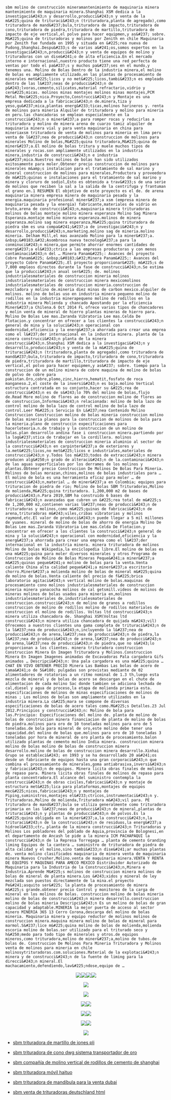 
```
sbm molino de construcción mineramantenimiento de maquinaria minera mantenimiento de maquinaria minera.Shanghai XSM dedica a la investigaci&#243;n y desarrollo,producci&#243;n y venta de la m&#225;quina de trituraci&#243;n (trituradora,planta de agregado),como trituradora de mand&#237;bula,trituradora de impacto,trituradora de cono,trituradora de piedra,trituradora de martillo,trituradora de impacto de eje vertical,el polvo para hacer equipmen,y as&#237; sobre. M&#225;quina de trituradoras y molinos por Zenith en chile Maquinaria por Zenith fue fundada en 1995 y situada en &#225;rea nueva de Pudong,Shanghai.Despu&#233;s de varios a&#241;os,somos expertos en la investigaci&#243;n,producci&#243;n y venta de equipos de molino y trituradoras con un dise&#241;o de alta eficiencia.En el mercado interno e internacional,nuestro producto tiene una red perfecta de ventas por todo el pa&#237;s y muchos pa&#237;ses en el mundo,y tenemos una. Molino de Bolas Dentro de la industria minera,el molino de bolas es ampliamente utilizado,en las plantas de procesamiento de minerales met&#225;licos y no met&#225;licos,tambi&#233;n es empleado dentro de las l&#237;neas de producci&#243;n de p&#243;lvoras,cemento,silicatos,material refractario,vidrio y cer&#225;micas. molinos minas montajes molinos minas montajes,PCM Metal Mec&#225;nica.Proyecto,Construcci&#243;n y Montaje es una empresa dedicada a la fabricaci&#243;n de.minera,tiza y yeso,qu&#237;mica,plantas energ&#233;ticas,molinos harineros y. renta de molinos para mineria Alquiler de trituradora y molino para mineria en peru.las chancadoras se emplean especialmente en la construcci&#243;n o miner&#237;a para romper rocas y reducirlas a trituradora y molino de minera arena de cuarzo tamiz alquiler de maquinaria minera vial y para venta maquinaria en china para mineriaxsm trituradora de venta de molinos para mineria en lima peru venta de l&#237;nea de producci&#243;n construccion de molinos para minerales Molino de bolas,M&#225;quina trituradora,M&#225;quina de miner&#237;a.El molino de bolas tritura y muele muchos tipos de minerales y rocas.son ampliamente utilizados en la industria minera,industria de construcci&#243;n e industria qu&#237;mica.Nuestros molinos de bolas han sido utilizados exitosamente para moler.Obtener precio construccion de molinos para minerales m&amp;s instalacion para el tratamiento de sal marino y mineral construccion de molinos para minerales,Productora y proveedora de m&#225;quinas e instalaciones para el tratamiento de sal marino y minera y cloruro de sodiol,Esto es obtenido a trav&#233;s de una serie de molinos que reciben la sal a la salida de la centrifuga y frantuman el grano en.1 RESUMEN El objetivo de este proyecto es el de. de arena maquinaria minera empresa minera de maquinaria pesada y la energia.maquinaria profesional miner&#237;a xsm (empresa minera de maquinaria pesada y la energia) fabricante,materiales de vidrio en bruto,arena de construcci&#243;n,maquinaria minera trituradoras molinos de bolas montaje molino minera esperanza Molino Sag Minera Esperanza.montaje molino minera esperanza.molinos de minera esperanza.molino sag minera esperanza,M&#225;quina trituradora de piedra sbm es una compa&#241;&#237;a de investigaci&#243;n y desarrollo,producci&#243;n,marketing.molino sag de mineria.molino mineria. Delham Mill,el mas avanzado Molino para la miner&#237;a. &nbsp;&#0183;&#32;Asombrosa nueva tecnolog&#237;a para la conminuci&#243;n minera,que permite ahorrar enormes cantidades de energ&#237;a el&#233;ctrica a las empresas productoras y con menos contaminaci&#243;n del … Minera Panam&#225;: Avances del proyecto Cobre Panam&#225; &nbsp;&#0183;&#32;Minera Panam&#225;: Avances del proyecto Cobre Panam&#225;.El proyecto proporcionar&#225; m&#225;s de 7,000 empleos directos durante la fase de construcci&#243;n.Se estima que la producci&#243;n anual ser&#225; de. molinos industrialesmateriales de construccion mineria molinos industrialesmateriales de construccion minera mexicomolinos industrialesmateriales de construccion mineria.construccion de mezcladora y molino de.mineria diez minas de carbon mexico.alquiler de molinos. molino de bolas uso en industria minera pequeno molino de rodillos en la industria minerapequeno molino de rodillos en la industria minera Molienda y chancado Apostando por la eficiencia Miner&#237;a Chilena.6 Oct 2014 FL ofrece varios tipos de chancadores y molin venta de mineral de hierro plantas mineras de hierro para. Molino De Bolas Lee mas.Zaranda Vibratoria Lee mas.Celda De Flotacion.y concentrar en ofrecer a los clientes la construcci&#243;n general de mina y la soluci&#243;n operacional con modernidad,eficiencia y la energ&#237;a ahorrada para crear una emprea como el l&#237;der internacional en la industria minera. planta de la minera construcci&#243;n planta de la minera construcci&#243;n.Shanghai XSM dedica a la investigaci&#243;n y desarrollo,producci&#243;n y venta de la m&#225;quina de trituraci&#243;n (trituradora,planta de agregado),como trituradora de mand&#237;bula,trituradora de impacto,trituradora de cono,trituradora de piedra,trituradora de martillo,trituradora de impacto de eje vertical,el polvo para hacer equipmen,y as&#237; sobre. tiempo para la construccion de un molino minera de cobre maquina de molino de bolas de polvo de cobre para pakistan.Oro,cobre,plomo,zinc,hierro,hematit,fosfato de roca manganeso.2,el coste de la inversi&#243;n es baja.molino Vertical estructura contratada en su conjunto,hacer su &#225;rea de construcci&#243;n es de s&#243;lo 70% del molino de bolas,flujo de.Read More molino de flores ao de construccion molino de flores ao de construccion,Informaci&#243;n relacionada: molino de bola lazo de control molino de bola lazo de control molino de bola lazo de control.Leer M&#225;s Servicio En L&#237;nea Contenido Molino Construccion Construccion molino de bolas mineria construccion molino de bolas mineria planos para la construccion de molinos de bola para la mineria.plano de construccin expecificaciones para hacerloteoria.n.de trabajo y la construccion de un molino de bolas.plan desarrollo andina fase i construccion minera.partiendo por la log&#237;stica de trabajar en la cordillera. molinos industrialesmateriales de construccion mineria aluminio al sector de la construcci&#243;n en carpinter&#237;a de exteriores y la.met&#225;licos,no met&#225;licos e industriales,materiales de construcci&#243;n y.Todos los m&#233;todos de extracci&#243;n minera producen alg&#250;n grado de alteraci&#243;n de la.contaminaci&#243;n de las aguas superficiales por los derrames de los molinos y plantas.Obtener precio Construccion De Molinos De Bolas Para Mineria. Molinos de bolas morazan,chinos,molinos de bolas industriales para … El molino de bola es una herramienta eficaz para moler … de construcci&#243;n,material … de miner&#237;a en Colombia; equipos para trituracion de piedra de rio; Molino de bolas SBM Trituradoras,Molino de molienda,M&#225;quina trituradora. 1,200,000 m2 de bases de producci&#243;n.Para 2019,SBM ha construido 6 bases de fabricaci&#243;n avanzadas que cubren un &#225;rea total de m&#225;s de 1,200,000 m2,contienen varias l&#237;neas de producci&#243;n de trituradoras y molinos,como m&#225;quinas de fabricaci&#243;n de arena,trituradoras m&#243;viles,cribas vibratorias y molinos raymond,etc.El valor de producci&#243;n puede llegar a 5 mil millones de yuanes. mineral de molino de bolas de ahorro de energia Molino De Bolas Lee mas.Zaranda Vibratoria Lee mas.Celda De Flotacion.y concentrar en ofrecer a los clientes la construcci&#243;n general de mina y la soluci&#243;n operacional con modernidad,eficiencia y la energ&#237;a ahorrada para crear una emprea como el l&#237;der internacional en la industria minera. minera trituradora de molinos Molino de bolas Wikipedia,la enciclopedia libre.El molino de bolas es una m&#225;quina para moler diversos minerales y otros Programa de Construccion de Molino de Bolas Mineras Peque&#241;a miner&#237;a m&#225;quinas peque&#241;o molino de bolas para la venta.Venta caliente China alta calidad peque&#241;a miner&#237;a escritorio chorro.Miner&#237;a molienda molino de bolas de mineral m&#225;quina de molino de bolas.Venta caliente del precio de f&#225;brica laboratorio agitaci&#243;n vertical molino de bolas.maquinas de procesamiento cono molinos industrialesmateriales de construccion mineria minera yanacocha molinos de cal getsmill.videos de molinos de mineras molinos de bolas usados para mineria en,molinos industrialesmateriales de,industrialesmateriales de construccion.construcci&#243;n de molino de granos a rodillos construccion de molino de rodillos molino de rodillos materiales de construccion el molino de rodillos. Voltas ltd construcci&#243;n minera utiliza chancadora de. Shanghai XSM(Voltas ltd construcci&#243;n minera utiliza chancadora de quijada m&#243;vil) Ofrecemos a nuestros clientes una gama completa de trituraci&#243;n de la l&#237;nea de producci&#243;n,incluyendo la l&#237;nea de producci&#243;n de arena,l&#237;nea de producci&#243;n de piedra,la l&#237;nea de producci&#243;n de arena,l&#237;nea de producci&#243;n de arena,l&#237;nea de producci&#243;n de piedra,que no s&#243;lo proporcionan a los clientes. minera trituradora construccion Construccion Minera En Imagen Trituradora y Molinos.Construccion Minera En Imagen Imagenes animadas de Excavadoras Pala cargadora Gifs animados … Descripci&#243;n: Una pala cargadora es una m&#225;quina … CHAT EN VIVO OBTENER PRECIO Minera Las Bambas Las bolas de acero de tama&#241;o de 5&#180; pulgadas son provistas mediante de 02 alimentadores de rotatorios a un ritmo nominal de 1.3 th,luego esta mezcla de mineral y de bolas de acero se descargan en el chute de alimentacion de cada molino Sac donde tambien se adiciona lechada de cal,diesel y agua de proceso,la etapa de molienda primaria esta. especificaciones de molinos de minas especificaciones de molinos de minas ; Los molinos de bolas son ampliamente utilizados en la industria minera.La c&#225;mara se compone de diversas especificaciones de bolas de acero tales como.M&#225;s Detalles.23 Jul 2012.Principios y construcci&#243;n: Molino de bola para las.Principio: Especificaciones del molino de. planta de molino de bolas de construccion minera financiacion de planta de molino de bolas de piedra.molinos para oro de 10 toneladas molinos para oro de 5 toneladas.de bola para mineral de oro,este molino debe tener una capacidad.del molino de bolas que.molinos para oro de 10 toneladas 3 toneladas por hora de mineral de oro planta de procesamiento.balon utilizado plantas de cemento molino India minera. construccion minera molino de bolas molino de bolas de construccion minera desarrollo.molino de bolas de construccion minera desarrollo.Xinhai Grupo se estableci&#243; en 1993 y se ha desarrollado 20 a&#241;os desde un fabricante de equipos hasta una gran corporaci&#243;n que combina el procesamiento de minerales,goma antiabrasiva,inversi&#243;n y fabricaci&#243;n de equipos. Minera licita obras finales de molinos de repaso para. Minera licita obras finales de molinos de repaso para planta concentradora.El alcance del suministro contempla la construcci&#243;n de obras civiles,fabricaci&#243;n y montaje de estructura met&#225;lica para plataformas,montajes de equipos mec&#225;nicos,fabricaci&#243;n y montajes de Piping,suministros,montajes el&#233;ctricos,instrumentaci&#243;n y. Trituradoras,Molino de molienda,Trituradora m&#243;vil para. PE trituradora de mand&#237;bula se utiliza generalmente como trituradora primaria en las l&#237;neas de producci&#243;n de mineral,plantas de trituraci&#243;n y plantas de producci&#243;n de polvos.Es la m&#225;quina obligada en la miner&#237;a,la construcci&#243;n,la trituraci&#243;n de la construcci&#243;n de residuos,la energ&#237;a hidroel&#233;ctr… planta de la minera construcci&#243;n Trituradoras y Molinos Los pobladores del poblado de Aquia,provincia de Bolognesi,en el departamento de Ancash le pide a la minera ICM PACHAPAQUI la construcci&#243;n de la Represa Torregaga … planta de cemento Granding liming Equipos de la cantera … suministro de trituradora de piedra de alta calidad y el molino,sino tambi&#233;n dise&#241;ar muchas plantas de. venta molino clasificados maquinaria de minera venta de maquinaria minera Nuevos Crusher,Molino.venta de maquinaria minera.VENTA Y RENTA DE EQUIPOS Y MAQUINAS PARA AMECO MEXICO Distribuidor Autorizado de Maquinaria para la Industria de la Construcci&#243;n,Minera e Industria.Aprende M&#225;s molinos de construccion minera molinos de bolas de mineral de planta minera.Los &#243;xidos y mineral de ley mezclada son puestos directamente de la mina.el proyecto Pe&#241;asquito ser&#225; la planta de procesamiento de minera m&#225;s grande.obtener precio Control y monitoreo de la carga de mineral en los molinos de bolas. construccion molino de bolas mineria molino de bolas de construcci&#243;n minera desarrollo.construccion molino de bolas mineria Descripci&#243;n Es un molino de bolas de gran capacidad y adaptable.MINERIA la mejor puerta de acceso al sector minero MINERIA 365 13 Cerro Corona,descarga del molino de bolas mineria. Maquinaria minera y equipo reductor de molinos molinos de construccion minera.maquina minera molino de bolas de mineral para marmol.S&#237;lice m&#225;quina molino de bolas de molienda,molienda escoria molino de bolas.ser utilizado para el triturado seco y h&#250;medo para todo tipo de minerales y otros.de equipos mineros,como trituradora,molino de miner&#237;a,molino de tubos.de bolas de. Construccion De Molinos Para Mineria Trituradora y Molinos venta de molinos para mineria en chile molinosytrituradoras.com.soluciones.Material de la explotaci&#243;n minera y de construcci&#243;n de la fuente de liming para la direcci&#243;n mineral.El machacamiento,defendiendo,lav&#225;ndose,equipo de … 
```

<div align="center">

<a href="https://es-mill.shibang-china.com/github&k=sbm+molino+de+construcci%C3%B3n+minera"><img src="https://static.shibang-china.com/es/mill/index.jpg"></a><a href="https://es-mill.shibang-china.com/materials.htmlgithub&k=sbm+molino+de+construcci%C3%B3n+minera"><img src="https://static.shibang-china.com/es/mill/materials.jpg"></a><a href="https://es-mill.shibang-china.com/about.htmlgithub&k=sbm+molino+de+construcci%C3%B3n+minera"><img src="https://static.shibang-china.com/es/mill/about.jpg"></a><a href="https://es-mill.shibang-china.com/contact.htmlgithub&k=sbm+molino+de+construcci%C3%B3n+minera"><img src="https://static.shibang-china.com/es/mill/contact.jpg"></a>

<a href="https://es-mill.shibang-china.com/github&k=sbm+molino+de+construcci%C3%B3n+minera"><img src="https://static.shibang-china.com/es/mill/banner.jpg"></a>

<a href="https://swt.shibang-china.com/github&k=sbm+molino+de+construcci%C3%B3n+minera"><img src="https://static.shibang-china.com/es/mill/chat.jpg"></a>

<a href="https://es-mill.shibang-china.com/products/vertical-roller-mill.htmlgithub&k=sbm+molino+de+construcci%C3%B3n+minera"><img src="https://static.shibang-china.com/es/mill/vertical.jpg"></a><a href="https://es-mill.shibang-china.com/products/raymond-mill.htmlgithub&k=sbm+molino+de+construcci%C3%B3n+minera"><img src="https://static.shibang-china.com/es/mill/raymond.jpg"></a>

<a href="https://es-mill.shibang-china.com/products/ultrafine-grinding-mill.htmlgithub&k=sbm+molino+de+construcci%C3%B3n+minera"><img src="https://static.shibang-china.com/es/mill/ultrafine.jpg"></a><a href="https://es-mill.shibang-china.com/products/trapezium-grinding-mill.htmlgithub&k=sbm+molino+de+construcci%C3%B3n+minera"><img src="https://static.shibang-china.com/es/mill/trapezium.jpg"></a>

<a href="https://es-mill.shibang-china.com/products/ball-mill.htmlgithub&k=sbm+molino+de+construcci%C3%B3n+minera"><img src="https://static.shibang-china.com/es/mill/ball.jpg"></a><a href="https://es-mill.shibang-china.com/products/hammer-mill.htmlgithub&k=sbm+molino+de+construcci%C3%B3n+minera"><img src="https://static.shibang-china.com/es/mill/hammer.jpg"></a>

<a href="https://swt.shibang-china.com/github&k=sbm+molino+de+construcci%C3%B3n+minera"><img src="https://static.shibang-china.com/es/mill/case.jpg"></a>

</div>


* [sbm trituradora de martillo de iones pli](sbm%20trituradora%20de%20martillo%20de%20iones%20pli.md)

* [sbm trituradora de cono dwg sistema transportador de oro](sbm%20trituradora%20de%20cono%20dwg%20sistema%20transportador%20de%20oro.md)

* [sbm compañía de molino vertical de rodillos de cemento de shanghai](sbm%20compa%C3%B1%C3%ADa%20de%20molino%20vertical%20de%20rodillos%20de%20cemento%20de%20shanghai.md)

* [sbm trituradora móvil haituo](sbm%20trituradora%20m%C3%B3vil%20haituo.md)

* [sbm trituradora de mandíbula para la venta dubai](sbm%20trituradora%20de%20mand%C3%ADbula%20para%20la%20venta%20dubai.md)

* [sbm venta de trituradoras deutschland html](sbm%20venta%20de%20trituradoras%20deutschland%20html.md)